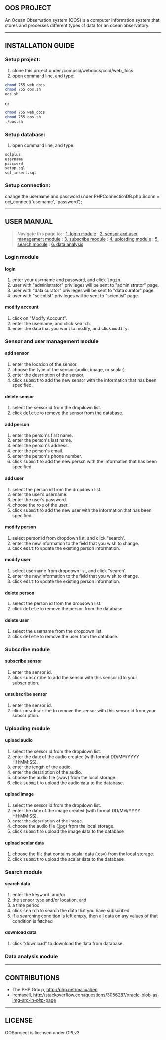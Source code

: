 OOS PROJECT
-----------------
An Ocean Observation system (OOS) is a computer information system that stores and processes different types of data for an ocean observatory.


----------


INSTALLATION GUIDE
---------------------------

### Setup project:
1. clone this project under /compsci/webdocs/ccid/web_docs
2. open command line, and type:
```sh
chmod 755 web_docs
chmod 755 oos.sh
oos.sh
```
or
```sh
chmod 755 web_docs
chmod 755 oos.sh
./oos.sh
```

### Setup database:
1. open command line, and type:
```sh
sqlplus
username
password
setup.sql
sql_insert.sql
```

### Setup connection:
change the username and password under PHPConnectionDB.php
$conn = oci_connect('username', 'password');


----------


USER MANUAL
-------------------

> Navigate this page to:
> : [1. login module](#login-module)
> : [2. sensor and user management module](#sensor-and-user-management-module)
> : [3. subscribe module](#subscribe-module)
> : [4. uploading module](#uploading-module) 
> : [5. search module](#search-module) 
> : [6. data analysis](#data-analysis-module)

### Login module

#### login
1. enter your username and password, and click <kbd>login</kbd>.
2. user with "administrator" privileges will be sent to "administrator" page.
3. user with "data curator" privileges will be sent to "data curator" page.
4. user with "scientist" privileges will be sent to "scientist" page.

#### modify account
1. click on "Modify Account".
2. enter the username, and click <kbd>search</kbd>.
3. enter the data that you want to modify, and click <kbd>modify</kbd>.

### Sensor and user management module

####  add sensor
1. enter the location of the sensor.
2. choose the type of the sensor (audio, image, or scalar).
3. enter the description of the sensor.
4. click <kbd>submit</kbd> to add the new sensor with the information that has been specified.

#### delete sensor
1. select the sensor id from the dropdown list.
2. click <kbd>delete</kbd> to remove the sensor from the database.

#### add person
1. enter the person's first name.
2. enter the person's last name.
3. enter the person's address.
4. enter the person's email.
5. enter the person's phone number.
6. click <kbd>submit</kbd> to add the new person with the information that has been specified.

#### add user
1. select the person id from the dropdown list.
2. enter the user's username.
3. enter the user's password.
4. choose the role of the user.
5. click <kbd>submit</kbd> to add the new user with the information that has been specified.

#### modify person
1. select person id from dropdown list, and click "search".
2. enter the new information to the field that you wish to change.
3. click <kbd>edit</kbd> to update the existing person information.

#### modify user
1. select username from dropdown list, and click "search".
2. enter the new information to the field that you wish to change.
3. click <kbd>edit</kbd> to update the existing person information.

#### delete person
1. select the person id from the dropdown list.
2. click <kbd>delete</kbd> to remove the person from the database.

#### delete user
1. select the username from the dropdown list.
2. click <kbd>delete</kbd> to remove the user from the database.

### Subscribe module

#### subscribe sensor
1. enter the sensor id.
2. click <kbd>subscribe</kbd> to add the sensor with this sensor id to your subscription.

#### unsubscribe sensor
1. enter the sensor id.
2. click <kbd>unsubscribe</kbd> to remove the sensor with this sensor id from your subscription.

### Uploading module

#### upload audio
1. select the sensor id from the dropdown list.
2. enter the date of the audio created (with format DD/MM/YYYY HH:MM:SS).
3. enter the length of the audio.
4. enter the description of the audio.
5. choose the audio file (.wav) from the local storage.
6. click <kbd>submit</kbd> to upload the audio data to the database.

#### upload image
1. select the sensor id from the dropdown list.
2. enter the date of the image created (with format DD/MM/YYYY HH:MM:SS).
3. enter the description of the image.
4. choose the audio file (.jpg) from the local storage.
5. click <kbd>submit</kbd> to upload the image data to the database.

#### upload scalar data
1. choose the file that contains scalar data (.csv) from the local storage.
2. click <kbd>submit</kbd> to upload the scalar data to the database.

### Search module

#### search data
1. enter the keyword. and/or 
2. the sensor type and/or location, and
3. a time period
4. click <kbd>search</kbd> to search the data that you have subscribed.
5. if a searching condition is left empty, then all data on any values of that condition is fetched

#### download data
1. click "download" to download the data from database.

### Data analysis module


----------


CONTRIBUTIONS
---------------------

- The PHP Group, http://php.net/manual/en
- ircmaxell, http://stackoverflow.com/questions/3056287/oracle-blob-as-img-src-in-php-page


----------


LICENSE
----------
OOSproject is licensed under GPLv3

